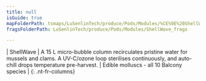 ```yaml
---
title: null
isGuide: true
mapFolderPath: tsmaps/LuSenlinTech/produce/Pods/Modules/%CE%9E%20ShellWave
fragsFolderPath: LuSenlinTech/produce/Pods/Modules/ShellWave_frags

---
```



<!-- tsGuideRenderComment {"guide":{"id":"yAZQuw0Wi","path":"LuSenlinTech/produce/Pods/Modules","fragmentFolderPath":"LuSenlinTech/produce/Pods/Modules/ShellWave_frags"},"fragment":{"id":"yAZQuw0Wi","topLevelMapKey":"wkO7nN00Y9","mapKeyChain":"wkO7nN00Y9","guideID":"yAZQuw1Ab","guidePath":"c:/GitHub/MuddySpud/MuddySpud.github.io/tsmaps/LuSenlinTech/produce/Pods/Modules/ShellWave.tspod","chartKey":"wkO7nN00Y9","isLeaf":false,"options":[{"id":"yAZQv22P0","option":"ShellWave details","order":1,"isAncillary":true}]}} -->

| ShellWave | A 15 L micro-bubble column recirculates pristine water for mussels and clams. A UV-C/ozone loop sterilises continuously, and auto-chill drops temperature pre-harvest. | Edible molluscs - all 10 Balcony species |
{: .nt-fr-columns}
